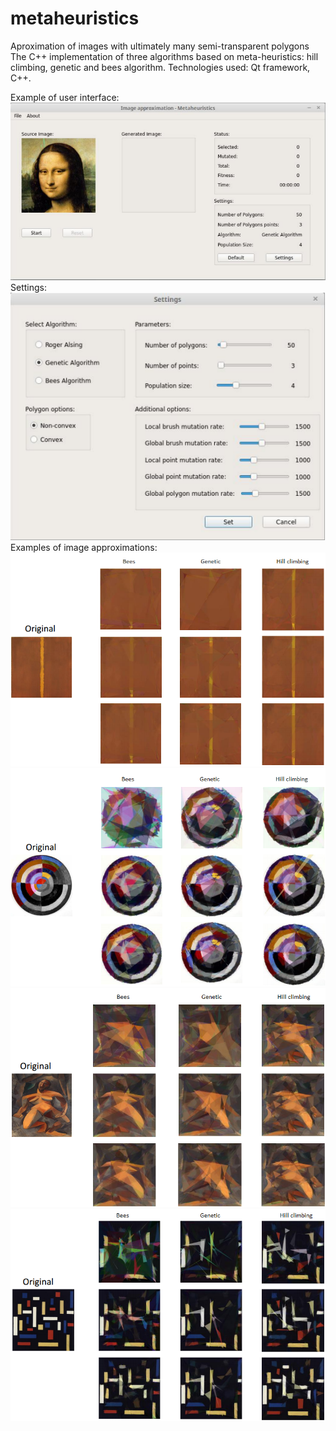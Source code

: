 # metaheuristics
Aproximation of images with ultimately many semi-transparent polygons
The C++ implementation of three algorithms based on meta-heuristics: hill climbing, genetic and bees algorithm. Technologies used: Qt framework, C++.

Example of user interface:
<br>
![Example 1](heuristics1.png?raw=true "Example 1")
<br>
Settings:
![Example 2](heuristics2.png?raw=true "Example 2")
<br>
Examples of image approximations:
<br>
![Example 3](heuristics3.png?raw=true "Example 3")
<br>
![Example 4](heuristics4.png?raw=true "Example 4")
<br>
![Example 5](heuristics5.png?raw=true "Example 5")
<br>
![Example 5](heuristics6.png?raw=true "Example 6")
